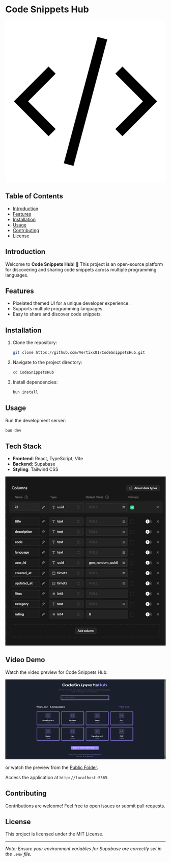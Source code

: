 # Code Snippets Hub

![Project Logo](./public/favicon.svg)

## Table of Contents
- [Introduction](#introduction)
- [Features](#features)
- [Installation](#installation)
- [Usage](#usage)
- [Contributing](#contributing)
- [License](#license)

## Introduction

Welcome to **Code Snippets Hub**! 🎉 This project is an open-source platform for discovering and sharing code snippets across multiple programming languages.

## Features

- Pixelated themed UI for a unique developer experience.
- Supports multiple programming languages.
- Easy to share and discover code snippets.

## Installation

1. Clone the repository:
   ```bash
   git clone https://github.com/Vertixx01/CodeSnippetsHub.git
   ```
2. Navigate to the project directory:
   ```bash
   cd CodeSnippetsHub
   ```
3. Install dependencies:
   ```bash
   bun install
   ```

## Usage

Run the development server:
```bash
bun dev
```

## Tech Stack

- **Frontend**: React, TypeScript, Vite
- **Backend**: Supabase
- **Styling**: Tailwind CSS

![DB Table Structure](./public/db-table.png)

## Video Demo

Watch the video preview for Code Snippets Hub:

[![Watch the Video](./public/preview.png)](https://streamable.com/e5p7gs)

or watch the preview from the [Public Folder](https://github.com/Vertixx01/CodeSnippetsHub/tree/main/public).


Access the application at `http://localhost:5565`.

## Contributing

Contributions are welcome! Feel free to open issues or submit pull requests.

## License

This project is licensed under the MIT License.

---

*Note: Ensure your environment variables for Supabase are correctly set in the `.env` file.*
